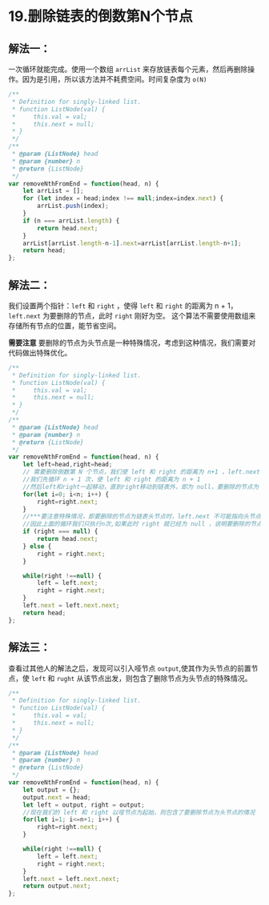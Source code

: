 # 19.删除链表的倒数第N个节点


## 解法一：
一次循环就能完成。使用一个数组 `arrList` 来存放链表每个元素，然后再删除操作。因为是引用，所以该方法并不耗费空间。时间复杂度为 `o(N)` 

```javascript
/**
 * Definition for singly-linked list.
 * function ListNode(val) {
 *     this.val = val;
 *     this.next = null;
 * }
 */
/**
 * @param {ListNode} head
 * @param {number} n
 * @return {ListNode}
 */
var removeNthFromEnd = function(head, n) {
    let arrList = [];
    for (let index = head;index !== null;index=index.next) {
        arrList.push(index);
    }
    if (n === arrList.length) {
        return head.next;
    }
    arrList[arrList.length-n-1].next=arrList[arrList.length-n+1];
    return head;
};
```

## 解法二：

我们设置两个指针：`left` 和 `right` ，使得 `left` 和 `right` 的距离为 n + 1，`left.next` 为要删除的节点，此时 `right` 刚好为空。
这个算法不需要使用数组来存储所有节点的位置，能节省空间。

**需要注意** 要删除的节点为头节点是一种特殊情况，考虑到这种情况，我们需要对代码做出特殊优化。
```javascript
/**
 * Definition for singly-linked list.
 * function ListNode(val) {
 *     this.val = val;
 *     this.next = null;
 * }
 */
/**
 * @param {ListNode} head
 * @param {number} n
 * @return {ListNode}
 */
var removeNthFromEnd = function(head, n) {
    let left=head,right=head;
    // 需要删除倒数第 N 个节点，我们使 left 和 right 的距离为 n+1 ，left.next 为我们要删除的节点，
    //我们先循环 n + 1 次，使 left 和 right 的距离为 n + 1 
    //然后left和right一起移动，直到right移动到链表外，即为 null，要删除的节点为 left.next
    for(let i=0; i<n; i++) {
        right=right.next;
    }
    //***要注意特殊情况，即要删除的节点为链表头节点时，left.next 不可能指向头节点
    //因此上面的循环我们只执行n次,如果此时 right 就已经为 null ，说明要删除的节点为头节点，直接返回 head.next
    if (right === null) {
        return head.next;
    } else {
        right = right.next;
    }

    while(right !==null) {
        left = left.next;
        right = right.next;
    }
    left.next = left.next.next;
    return head;
};
```
## 解法三：
查看过其他人的解法之后，发现可以引入哑节点 `output`,使其作为头节点的前置节点，使 `left` 和 `rught` 从该节点出发，则包含了删除节点为头节点的特殊情况。
```javascript
/**
 * Definition for singly-linked list.
 * function ListNode(val) {
 *     this.val = val;
 *     this.next = null;
 * }
 */
/**
 * @param {ListNode} head
 * @param {number} n
 * @return {ListNode}
 */
var removeNthFromEnd = function(head, n) {
    let output = {};
    output.next = head;
    let left = output, right = output;
    //现在我们的 left 和 right 以哑节点为起始，则包含了要删除节点为头节点的情况
    for(let i=1; i<=n+1; i++) {
        right=right.next;
    }

    while(right !==null) {
        left = left.next;
        right = right.next;
    }
    left.next = left.next.next;
    return output.next;
};
```
